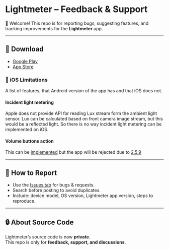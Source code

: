# Lightmeter – Feedback & Support

👋 Welcome! This repo is for reporting bugs, suggesting features, and tracking improvements for the **Lightmeter** app.

---

## 📲 Download
- [Google Play](https://play.google.com/store/apps/details?id=com.vodemn.lightmeter)
- [App Store](https://apps.apple.com/us/app/light-meter-logbook/id6474434590)

###  iOS Limitations

A list of features, that Android version of the app has and that iOS does not.

#### Incident light metering

Apple does not provide API for reading Lux stream form the ambient light sensor. Lux can be calculated based on front camera image stream, but this would be a reflected light. So there is no way incident light metering can be implemented on iOS.

#### Volume buttons action

This can be [implemented](https://stackoverflow.com/questions/70161271/ios-override-hardware-volume-buttons-same-as-zello) but the app will be rejected due to [2.5.9](https://developer.apple.com/app-store/review/guidelines/#software-requirements)

---

## 🚀 How to Report
- Use the [Issues tab](../../issues) for bugs & requests.
- Search before posting to avoid duplicates.
- Include: device model, OS version, Lightmeter app version, steps to reproduce.

---

## 🔒 About Source Code
Lightmeter’s source code is now **private**.  
This repo is only for **feedback, support, and discussions**.
